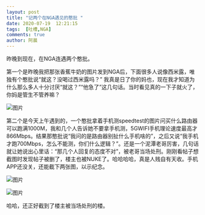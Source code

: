 ```yaml
---
layout: post
title: "记两个在NGA遇见的憨批 "
date: 2020-07-19  12:21:15
tags:  [吐槽,NGA]
comments: true
author: 阿晨
---
```

昨晚到现在，在NGA连遇两个憨批。

第一个是昨晚我把那张香蕉牛奶的图片发到NGA后，下面很多人说像西米露，唯独有个憨批说“就这？没喝过西米露吗？”
我真是日了你的妈也，现在我才知道为什么那么多人十分讨厌“就这？”“他急了”这几句话。当时看见真的一下子就火了，你妈是管生不管养嘛？

![图片](https://tva1.sinaimg.cn/large/005SoGeUly1ggw6ucuowhj30nd02r3ye.jpg)

第二个是今天上午遇到的，一个憨批拿着手机测speedtest的图片问买什么路由器可以跑满1000M，我和几个人告诉她不要拿手机测，5GWIFI手机理论速度最高才866Mbps。结果那憨批说“我问的是路由器别扯什么手机啥的”，之后又说“我手机才跑700Mbps，怎么不能测，你们什么逻辑？”。还是一个泥潭老哥厉害，几句话就让她说出心里话：“那几个人回复的态度不对”，被老哥当场处刑。刚刚看帖子想截图时发现帖子被删了，楼主也被NUKE了。哈哈哈哈，真是人贱自有天收。手机APP还没关，还能截下两张图，以示纪念。

![图片](https://tvax3.sinaimg.cn/large/005SoGeUly1ggw6shr938j30u01o0k30.jpg) 

![图片](https://tvax4.sinaimg.cn/large/005SoGeUly1ggw6rykkmpj30u01o04bo.jpg)

哈哈，还正好截到了楼主被当场处刑的楼。

